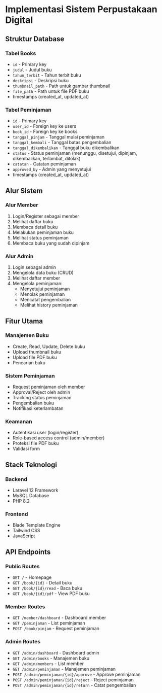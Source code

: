 # Implementasi Sistem Perpustakaan Digital

## Struktur Database

### Tabel Books

-   `id` - Primary key
-   `judul` - Judul buku
-   `tahun_terbit` - Tahun terbit buku
-   `deskripsi` - Deskripsi buku
-   `thumbnail_path` - Path untuk gambar thumbnail
-   `file_path` - Path untuk file PDF buku
-   timestamps (created_at, updated_at)

### Tabel Peminjaman

-   `id` - Primary key
-   `user_id` - Foreign key ke users
-   `book_id` - Foreign key ke books
-   `tanggal_pinjam` - Tanggal mulai peminjaman
-   `tanggal_kembali` - Tanggal batas pengembalian
-   `tanggal_dikembalikan` - Tanggal buku dikembalikan
-   `status` - Status peminjaman (menunggu, disetujui, dipinjam, dikembalikan, terlambat, ditolak)
-   `catatan` - Catatan peminjaman
-   `approved_by` - Admin yang menyetujui
-   timestamps (created_at, updated_at)

## Alur Sistem

### Alur Member

1. Login/Register sebagai member
2. Melihat daftar buku
3. Membaca detail buku
4. Melakukan peminjaman buku
5. Melihat status peminjaman
6. Membaca buku yang sudah dipinjam

### Alur Admin

1. Login sebagai admin
2. Mengelola data buku (CRUD)
3. Melihat daftar member
4. Mengelola peminjaman:
    - Menyetujui peminjaman
    - Menolak peminjaman
    - Mencatat pengembalian
    - Melihat history peminjaman

## Fitur Utama

### Manajemen Buku

-   Create, Read, Update, Delete buku
-   Upload thumbnail buku
-   Upload file PDF buku
-   Pencarian buku

### Sistem Peminjaman

-   Request peminjaman oleh member
-   Approval/Reject oleh admin
-   Tracking status peminjaman
-   Pengembalian buku
-   Notifikasi keterlambatan

### Keamanan

-   Autentikasi user (login/register)
-   Role-based access control (admin/member)
-   Proteksi file PDF buku
-   Validasi form

## Stack Teknologi

### Backend

-   Laravel 12 Framework
-   MySQL Database
-   PHP 8.2

### Frontend

-   Blade Template Engine
-   Tailwind CSS
-   JavaScript

## API Endpoints

### Public Routes

-   `GET /` - Homepage
-   `GET /book/{id}` - Detail buku
-   `GET /book/{id}/read` - Baca buku
-   `GET /book/{id}/pdf` - View PDF buku

### Member Routes

-   `GET /member/dashboard` - Dashboard member
-   `GET /peminjaman` - List peminjaman
-   `POST /book/pinjam` - Request peminjaman

### Admin Routes

-   `GET /admin/dashboard` - Dashboard admin
-   `GET /admin/books` - Manajemen buku
-   `GET /admin/members` - List member
-   `GET /admin/peminjaman` - Manajemen peminjaman
-   `POST /admin/peminjaman/{id}/approve` - Approve peminjaman
-   `POST /admin/peminjaman/{id}/reject` - Reject peminjaman
-   `POST /admin/peminjaman/{id}/return` - Catat pengembalian
